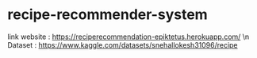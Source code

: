 # recipe-recommender-system

link website : https://reciperecommendation-epiktetus.herokuapp.com/
\n
Dataset : https://www.kaggle.com/datasets/snehallokesh31096/recipe
